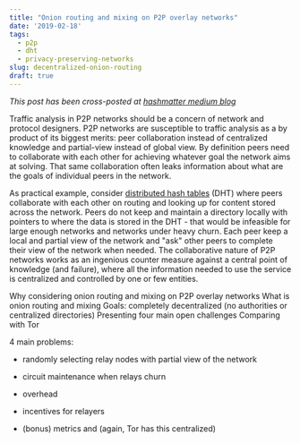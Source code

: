 ```yaml
---
title: "Onion routing and mixing on P2P overlay networks"
date: '2019-02-18'
tags:
  - p2p
  - dht
  - privacy-preserving-networks
slug: decentralized-onion-routing
draft: true
---
```


*This post has been cross-posted at [hashmatter medium blog](https://medium.com/hashmatter)*

Traffic analysis in P2P networks should be a concern of network and protocol designers. P2P networks are susceptible to traffic analysis as a by product of its biggest merits: peer collaboration instead of centralized knowledge and partial-view instead of global view. By definition peers need to collaborate with each other for achieving whatever goal the network aims at solving. That same collaboration often leaks information about what are the goals of individual peers in the network. 

As practical example, consider [distributed hash tables](https://en.wikipedia.org/wiki/Distributed_hash_table) (DHT) where peers collaborate with each other on routing and looking up for content stored across the network. Peers do not keep and maintain a directory locally with pointers to where the data is stored in the DHT - that would be infeasible for large enough networks and networks under heavy churn. Each peer keep a local and partial view of the network and "ask" other peers to complete their view of the network when needed. The collaborative nature of P2P networks works as an ingenious counter measure against a central point of knowledge (and failure), where all the information needed to use the service is centralized and controlled by one or few entities. 

Why considering onion routing and mixing on P2P overlay networks
What is onion routing and mixing
Goals: completely decentralized (no authorities or centralized directories)
Presenting four main open challenges
Comparing with Tor

4 main problems: 

- randomly selecting relay nodes with partial view of the network

- circuit maintenance when relays churn

- overhead

- incentives for relayers

- (bonus) metrics and (again, Tor has this centralized)

